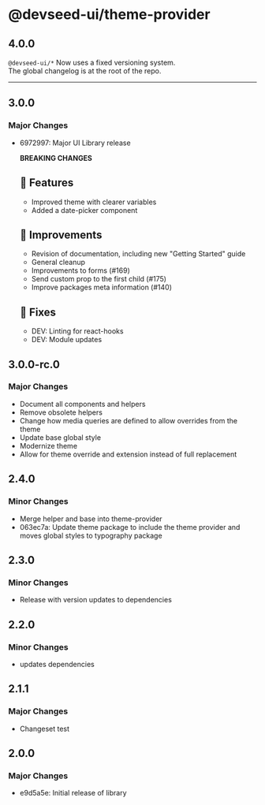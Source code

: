# @devseed-ui/theme-provider

## 4.0.0

`@devseed-ui/*` Now uses a fixed versioning system.  
The global changelog is at the root of the repo.

----

## 3.0.0

### Major Changes

- 6972997: Major UI Library release

  **BREAKING CHANGES**

  ## 🎉 Features

  - Improved theme with clearer variables
  - Added a date-picker component

  ## 🚀 Improvements

  - Revision of documentation, including new "Getting Started" guide
  - General cleanup
  - Improvements to forms (#169)
  - Send custom prop to the first child (#175)
  - Improve packages meta information (#140)

  ## 🐛 Fixes

  - DEV: Linting for react-hooks
  - DEV: Module updates

## 3.0.0-rc.0

### Major Changes

- Document all components and helpers
- Remove obsolete helpers
- Change how media queries are defined to allow overrides from the theme
- Update base global style
- Modernize theme
- Allow for theme override and extension instead of full replacement

## 2.4.0

### Minor Changes

- Merge helper and base into theme-provider
- 063ec7a: Update theme package to include the theme provider and moves global styles to typography package

## 2.3.0

### Minor Changes

- Release with version updates to dependencies

## 2.2.0

### Minor Changes

- updates dependencies

## 2.1.1

### Major Changes

- Changeset test

## 2.0.0

### Major Changes

- e9d5a5e: Initial release of library
